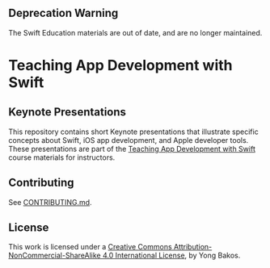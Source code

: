 ## Deprecation Warning

The Swift Education materials are out of date, and are no longer maintained.

# Teaching App Development with Swift

## Keynote Presentations

This repository contains short Keynote presentations that illustrate specific concepts about Swift, iOS app development, and Apple developer tools. These presentations are part of the [Teaching App Development with Swift](http://swifteducation.github.io) course materials for instructors.

## Contributing

See [CONTRIBUTING.md](CONTRIBUTING.md).

## License

This work is licensed under a [Creative Commons Attribution-NonCommercial-ShareAlike 4.0 International License](https://creativecommons.org/licenses/by-nc-sa/4.0/), by Yong Bakos.
